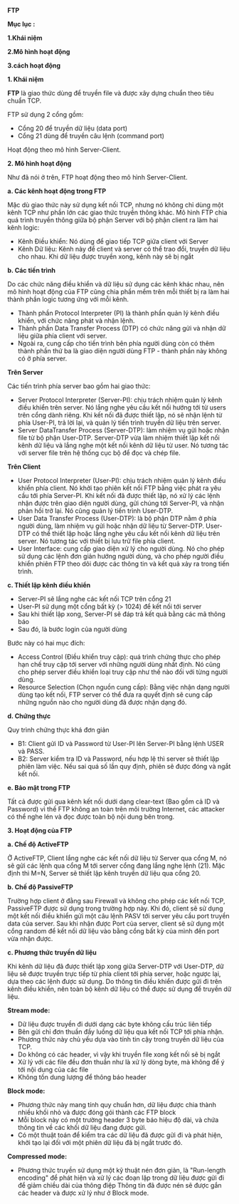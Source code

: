 ﻿**FTP**

**Mục lục :**

**1.Khái niệm** 

**2.Mô hình hoạt động** 

**3.cách hoạt động**

**1. Khái niệm**

**FTP** là giao thức dùng để truyền file và được xây dựng chuẩn theo tiêu chuẩn TCP.

FTP sử dụng 2 cổng gồm:

- Cổng 20 để truyền dữ liệu (data port)
- Cổng 21 dùng để truyền câu lệnh (command port)

Hoạt động theo mô hình Server-Client.

**2. Mô hình hoạt động**

Như đã nói ở trên, FTP hoạt động theo mô hình Server-Client.

**a. Các kênh hoạt động trong FTP**

Mặc dù giao thức này sử dụng kết nối TCP, nhưng nó không chỉ dùng một kênh TCP như phần lớn các giao thức truyền thông khác. Mô hình FTP chia quá trình truyền thông giữa bộ phận Server với bộ phận client ra làm hai kênh logic:

- Kênh Điều khiển: Nó dùng để giao tiếp TCP giữa client với Server
- Kênh Dữ liệu: Kênh này để client và server có thể trao đổi, truyền dữ liệu cho nhau. Khi dữ liệu được truyền xong, kênh này sẽ bị ngắt

**b. Các tiến trình**

Do các chức năng điều khiển và dữ liệu sử dụng các kênh khác nhau, nên mô hình hoạt động của FTP cũng chia phần mềm trên mỗi thiết bị ra làm hai thành phần logic tương ứng với mỗi kênh.

- Thành phần Protocol Interpreter (PI) là thành phần quản lý kênh điều khiển, với chức năng phát và nhận lệnh.
- Thành phần Data Transfer Process (DTP) có chức năng gửi và nhận dữ liệu giữa phía client với server.
- Ngoài ra, cung cấp cho tiến trình bên phía người dùng còn có thêm thành phần thứ ba là giao diện người dùng FTP - thành phần này không có ở phía server.

**Trên Server**

Các tiến trình phía server bao gồm hai giao thức:

- Server Protocol Interpreter (Server-PI): chịu trách nhiệm quản lý kênh điều khiển trên server. Nó lắng nghe yêu cầu kết nối hướng tới từ users trên cổng dành riêng. Khi kết nối đã được thiết lập, nó sẽ nhận lệnh từ phía User-PI, trả lời lại, và quản lý tiến trình truyền dữ liệu trên server.
- Server DataTransfer Process (Server-DTP): làm nhiệm vụ gửi hoặc nhận file từ bộ phận User-DTP. Server-DTP vừa làm nhiệm thiết lập kết nối kênh dữ liệu và lắng nghe một kết nối kênh dữ liệu từ user. Nó tương tác với server file trên hệ thống cục bộ để đọc và chép file.

**Trên Client**

- User Protocol Interpreter (User-PI): chịu trách nhiệm quản lý kênh điều khiển phía client. Nó khởi tạo phiên kết nối FTP bằng việc phát ra yêu cầu tới phía Server-PI. Khi kết nối đã được thiết lập, nó xử lý các lệnh nhận được trên giao diện người dùng, gửi chúng tới Server-PI, và nhận phản hồi trở lại. Nó cũng quản lý tiến trình User-DTP.
- User Data Transfer Process (User-DTP): là bộ phận DTP nằm ở phía người dùng, làm nhiệm vụ gửi hoặc nhận dữ liệu từ Server-DTP. User-DTP có thể thiết lập hoặc lắng nghe yêu cầu kết nối kênh dữ liệu trên server. Nó tương tác với thiết bị lưu trữ file phía client.
- User Interface: cung cấp giao diện xử lý cho người dùng. Nó cho phép sử dụng các lệnh đơn giản hướng người dùng, và cho phép người điều khiển phiên FTP theo dõi được các thông tin và kết quả xảy ra trong tiến trình.

**c. Thiết lập kênh điều khiển**

- Server-PI sẽ lắng nghe các kết nối TCP trên cổng 21
- User-PI sử dụng một cổng bất kỳ (> 1024) để kết nối tới server
- Sau khi thiết lập xong, Server-PI sẽ đáp trả kết quả bằng các mã thông báo
- Sau đó, là bước login của người dùng

Bước này có hai mục đích:

- Access Control (Điều khiển truy cập): quá trình chứng thực cho phép hạn chế truy cập tới server với những người dùng nhất định. Nó cũng cho phép server điều khiển loại truy cập như thế nào đối với từng người dùng.
- Resource Selection (Chọn nguồn cung cấp): Bằng việc nhận dạng người dùng tạo kết nối, FTP server có thể đưa ra quyết định sẽ cung cấp những nguồn nào cho người dùng đã được nhận dạng đó.

**d. Chứng thực**

Quy trình chứng thực khá đơn giản

- B1: Client gửi ID và Password từ User-PI lên Server-PI bằng lệnh USER và PASS.
- B2: Server kiểm tra ID và Password, nếu hợp lệ thì server sẽ thiết lập phiên làm việc. Nếu sai quá số lần quy định, phiên sẽ được đóng và ngắt kết nối.

**e. Bảo mật trong FTP**

Tất cả được gửi qua kênh kết nối dưới dạng clear-text (Bao gồm cả ID và Password) vì thế FTP không an toàn trên môi trường Internet, các attacker có thể nghe lén và đọc được toàn bộ nội dung bên trong.

**3. Hoạt động của FTP**

**a. Chế độ ActiveFTP**

Ở ActiveFTP, Client lắng nghe các kết nối dữ liệu từ Server qua cổng M, nó sẽ gửi các lệnh qua cổng M tới server cổng đang lắng nghe lệnh (21). Mặc định thì M=N, Server sẽ thiết lập kênh truyền dữ liệu qua cổng 20.

**b. Chế độ PassiveFTP**

Trường hợp client ở đằng sau Firewall và không cho phép các kết nối TCP, PassiveFTP được sử dụng trong trường hợp này. Khi đó, client sẽ sử dụng một kết nối điều khiển gửi một câu lệnh PASV tới server yêu cầu port truyền data của server. Sau khi nhận được Port của server, client sẽ sử dụng một cổng random để kết nối dữ liệu vào bằng cổng bất kỳ của mình đến port vừa nhận được.

**c. Phương thức truyền dữ liệu**

Khi kênh dữ liệu đã được thiết lập xong giữa Server-DTP với User-DTP, dữ liệu sẽ được truyền trực tiếp từ phía client tới phía server, hoặc ngược lại, dựa theo các lệnh được sử dụng. Do thông tin điều khiển được gửi đi trên kênh điều khiển, nên toàn bộ kênh dữ liệu có thể được sử dụng để truyền dữ liệu.

**Stream mode:**

- Dữ liệu được truyền đi dưới dạng các byte không cấu trúc liên tiếp
- Bên gửi chỉ đơn thuần đầy luồng dữ liệu qua kết nối TCP tới phía nhận.
- Phương thức này chủ yếu dựa vào tính tin cậy trong truyền dữ liệu của TCP.
- Do không có các header, vì vậy khi truyền file xong kết nối sẽ bị ngắt
- Xử lý với các file đều đơn thuần như là xử lý dòng byte, mà không để ý tới nội dung của các file
- Không tốn dung lượng để thông báo header

**Block mode:**

- Phương thức này mang tính quy chuẩn hơn, dữ liệu được chia thành nhiều khối nhỏ và được đóng gói thành các FTP block
- Mỗi block này có một trường header 3 byte báo hiệu độ dài, và chứa thông tin về các khối dữ liệu đang được gửi.
- Có một thuật toán để kiểm tra các dữ liệu đã được gửi đi và phát hiện, khởi tạo lại đối với một phiên dữ liệu đã bị ngắt trước đó.

**Compressed mode:**

- Phương thức truyền sử dụng một kỹ thuật nén đơn giản, là "Run-length encoding" để phát hiện và xử lý các đoạn lặp trong dữ liệu được gửi đi để giảm chiều dài của thông điệp Thông tin đã được nén sẽ được gắn các header và được xử lý như ở Block mode.


